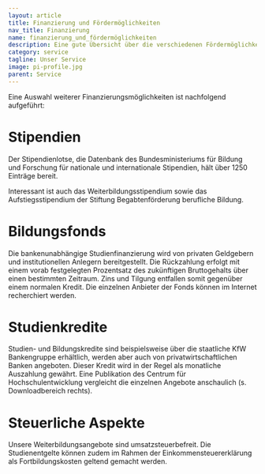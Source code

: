 ```yaml
---
layout: article
title: Finanzierung und Fördermöglichkeiten
nav_title: Finanzierung
name: finanzierung_und_fördermöglichkeiten
description: Eine gute Übersicht über die verschiedenen Fördermöglichkeiten von Weiterbildungsangeboten bietet der Leitfaden "Weiterbildung finanzieren" der Stiftung Warentest (s. Downloadbereich rechts).
category: service
tagline: Unser Service
image: pi-profile.jpg
parent: Service
---
```


Eine Auswahl weiterer Finanzierungsmöglichkeiten ist nachfolgend aufgeführt:

# Stipendien

Der Stipendienlotse, die Datenbank des Bundesministeriums für Bildung und Forschung für nationale und internationale Stipendien, hält über 1250 Einträge bereit.

Interessant ist auch das Weiterbildungsstipendium sowie das Aufstiegsstipendium der Stiftung Begabtenförderung berufliche Bildung.

# Bildungsfonds

Die bankenunabhängige Studienfinanzierung wird von privaten Geldgebern und institutionellen Anlegern bereitgestellt. Die Rückzahlung erfolgt mit einem vorab festgelegten Prozentsatz des zukünftigen Bruttogehalts über einen bestimmten Zeitraum. Zins und Tilgung entfallen somit gegenüber einem normalen Kredit. Die einzelnen Anbieter der Fonds können im Internet recherchiert werden.

# Studienkredite

Studien- und Bildungskredite sind beispielsweise über die staatliche KfW Bankengruppe erhältlich, werden aber auch von privatwirtschaftlichen Banken angeboten. Dieser Kredit wird in der Regel als monatliche Auszahlung gewährt. Eine Publikation des Centrum für Hochschulentwicklung vergleicht die einzelnen Angebote anschaulich (s. Downloadbereich rechts).

# Steuerliche Aspekte

Unsere Weiterbildungsangebote sind umsatzsteuerbefreit. Die Studienentgelte können zudem im Rahmen der Einkommensteuererklärung als Fortbildungskosten geltend gemacht werden.